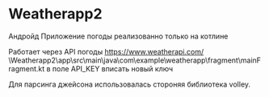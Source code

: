 # Weatherapp2

Андройд Приложение погоды реализованно только на котлине

Работает через API погоды https://www.weatherapi.com/
\Weatherapp2\app\src\main\java\com\example\weatherapp\fragment\mainFragment.kt в поле API_KEY вписать новый ключ

Для парсинга джейсона использовалась стороняя библиотека volley.
